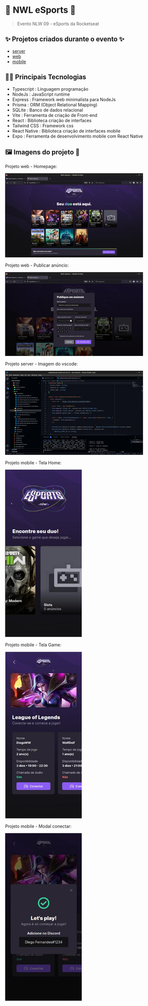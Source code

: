 # 🚀 NWL eSports 🚀

> Evento NLW 09 - eSports da Rocketseat

## ✨ Projetos criados durante o evento ✨

- [server](server/README.md)
- [web](web/README.md)
- [mobile](mobile/README.md)

## 👨‍💻 Principais Tecnologias

- Typescript : Linguagem programação
- NodeJs : JavaScript runtime
- Express : Framework web minimalista para NodeJs
- Prisma : ORM (Object Relational Mapping)
- SQLite : Banco de dados relacional
- Vite : Ferramenta de criação de Front-end
- React : Biblioteca criação de interfaces
- Tailwind CSS : Framework css
- React Native : Biblioteca criação de interfaces mobile
- Expo : Ferramenta de desenvolvimento mobile com React Native

## 🖼️ Imagens do projeto 👀

Projeto web - Homepage:

<img src="https://raw.githubusercontent.com/rodolfoHOk/portfolio-img/main/images/nlw-eSports-01.jpg" alt="NLW eSports Imagem 01" width="450"/>

Projeto web - Publicar anúncio:

<img src="https://raw.githubusercontent.com/rodolfoHOk/portfolio-img/main/images/nlw-eSports-02.jpg" alt="NLW eSports Imagem 02" width="450"/>

Projeto server - Imagem do vscode:

<img src="https://raw.githubusercontent.com/rodolfoHOk/portfolio-img/main/images/nlw-eSports-03.jpg" alt="NLW eSports Imagem 03" width="450"/>

Projeto mobile - Tela Home:

<img src="https://raw.githubusercontent.com/rodolfoHOk/portfolio-img/main/images/nlw-eSports-04.jpg" alt="NLW eSports Imagem 04" width="250"/>

Projeto mobile - Tela Game:

<img src="https://raw.githubusercontent.com/rodolfoHOk/portfolio-img/main/images/nlw-eSports-05.jpg" alt="NLW eSports Imagem 05" width="250"/>

Projeto mobile - Modal conectar:

<img src="https://raw.githubusercontent.com/rodolfoHOk/portfolio-img/main/images/nlw-eSports-06.jpg" alt="NLW eSports Imagem 06" width="250"/>

